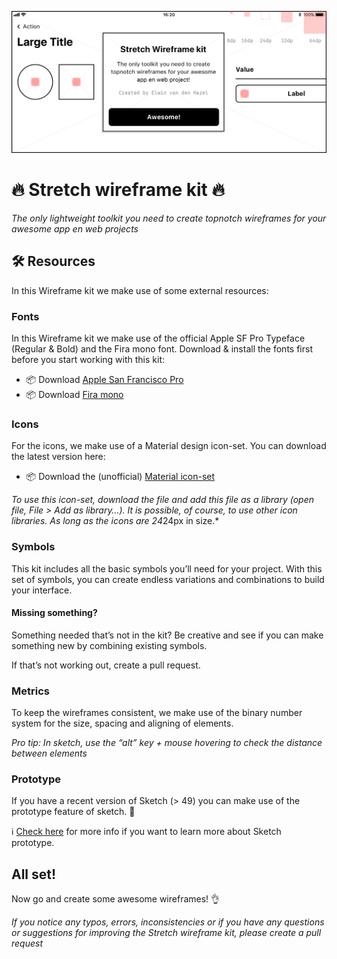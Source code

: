 ![Stretch wireframe kit](./banner.png)
# :fire: Stretch wireframe kit :fire:
*The only lightweight toolkit you need to create topnotch wireframes for your awesome app en web projects*

## 🛠 Resources
In this Wireframe kit we make use of some external resources:

### Fonts
In this Wireframe kit we make use of the official Apple SF Pro Typeface (Regular & Bold) and the Fira mono font.
Download & install the fonts first before you start working with this kit:
- :package: Download [Apple San Francisco Pro](https://developer.apple.com/fonts/)
- :package: Download [Fira mono](https://mozilla.github.io/Fira/)

### Icons
For the icons, we make use of a Material design icon-set. You can download the latest version here:
- :package: Download the (unofficial) [Material icon-set](https://www.sketchappsources.com/free-source/3022-material-icons-sketch-library-with-color-overrides.html)

*To use this icon-set, download the file and add this file as a library (open file, File > Add as library…).*
*It is possible, of course, to use other icon libraries. As long as the icons are 24*24px in size.*

### Symbols
This kit includes all the basic symbols you’ll need for your project.
With this set of symbols, you can create endless variations and combinations to build your interface. 

#### Missing something? 
Something needed that’s not in the kit?
Be creative and see if you can make something new by combining existing symbols.

If that’s not working out, create a pull request.

### Metrics
To keep the wireframes consistent, we make use of the binary number system for the size, spacing and aligning of elements.

*Pro tip: In sketch, use the “alt” key + mouse hovering to check the distance between elements*

### Prototype 
If you have a recent version of Sketch (> 49) you can make use of the prototype feature of sketch. :muscle:

:information_source: [Check here](https://sketchapp.com/docs/prototyping) for more info if you want to learn more about Sketch prototype.

## All set!
Now go and create some awesome wireframes! :ok_hand:

*If you notice any typos, errors, inconsistencies or if you have any questions or suggestions for improving the Stretch wireframe kit, please create a pull request*